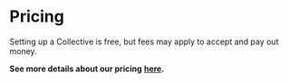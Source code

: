 # Pricing

Setting up a Collective is free, but fees may apply to accept and pay out money.

**See more details about our pricing** [**here**](https://opencollective.com/pricing)**.** 

